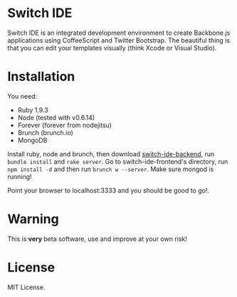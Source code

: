 # Switch IDE

Switch IDE is an integrated development environment to create Backbone.js applications using CoffeeScript and Twitter Bootstrap.
The beautiful thing is that you can edit your templates visually (think Xcode or Visual Studio).

# Installation

You need:

- Ruby 1.9.3
- Node (tested with v0.6.14)
- Forever (forever from nodejitsu)
- Brunch (brunch.io)
- MongoDB

Install ruby, node and brunch, then download [switch-ide-backend](https://github.com/switch-ide/switch-ide-backend), run `bundle install` and `rake server`.
Go to switch-ide-frontend's directory, run `npm install -d` and then run `brunch w --server`. Make sure mongod is running!

Point your browser to localhost:3333 and you should be good to go!.

# Warning

This is **very** beta software, use and improve at your own risk!

# License

MIT License.